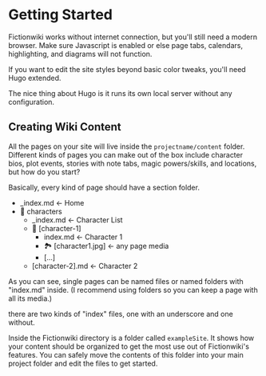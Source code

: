 # Getting Started

Fictionwiki works without internet connection, but you'll still need a modern browser. Make sure Javascript is enabled or else page tabs, calendars, highlighting, and diagrams will not function.

If you want to edit the site styles beyond basic color tweaks, you'll need Hugo extended.

The nice thing about Hugo is it runs its own local server without any configuration.

## Creating Wiki Content
All the pages on your site will live inside the `projectname/content` folder. Different kinds of pages you can make out of the box include character bios, plot events, stories with note tabs, magic powers/skills, and locations, but how do you start?

Basically, every kind of page should have a section folder.
- _index.md &larr; Home
- 📁 characters
    - _index.md &larr; Character List
    - 📁 [character-1]
        - index.md &larr; Character 1
        - 🏞 [character1.jpg] &larr; any page media
        - [...]
    - [character-2].md &larr; Character 2

As you can see, single pages can be named files or named folders with "index.md" inside. (I recommend using folders so you can keep a page with all its media.)

there are two kinds of "index" files, one with an underscore and one without.

Inside the Fictionwiki directory is a folder called `exampleSite`. It shows how your content should be organized to get the most use out of Fictionwiki's features. You can safely move the contents of this folder into your main project folder and edit the files to get started.